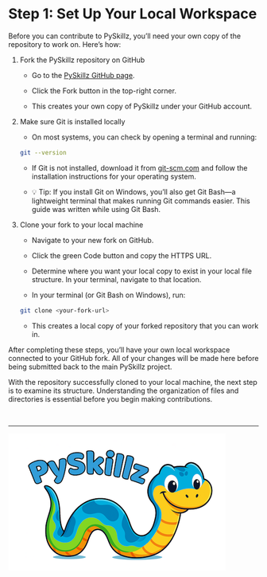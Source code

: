 # Step 1: Set Up Your Local Workspace

Before you can contribute to PySkillz, you’ll need your own copy of the repository to work on. Here’s how:

1. Fork the PySkillz repository on GitHub

    * Go to the [PySkillz GitHub page](https://github.com/Timinator2000/PySkillz).

    * Click the Fork button in the top-right corner.

    * This creates your own copy of PySkillz under your GitHub account.

2. Make sure Git is installed locally

    * On most systems, you can check by opening a terminal and running:

    ```bash
    git --version
    ```

    * If Git is not installed, download it from [git-scm.com](https://git-scm.com/) and follow the installation instructions for your operating system.

    * 💡 Tip: If you install Git on Windows, you’ll also get Git Bash—a lightweight terminal that makes running Git commands easier. This guide was written while using Git Bash.

3. Clone your fork to your local machine

    * Navigate to your new fork on GitHub.

    * Click the green Code button and copy the HTTPS URL.

    * Determine where you want your local copy to exist in your local file structure. In your terminal, navigate to that location.

    * In your terminal (or Git Bash on Windows), run:

    ```bash
    git clone <your-fork-url>
    ```

    * This creates a local copy of your forked repository that you can work in.

After completing these steps, you’ll have your own local workspace connected to your GitHub fork. All of your changes will be made here before being submitted back to the main PySkillz project.

With the repository successfully cloned to your local machine, the next step is to examine its structure. Understanding the organization of files and directories is essential before you begin making contributions.

<BR>

************

[![Skillz Catalog](../graphics/PySkillzFooter.png)](skillz-catalog)
